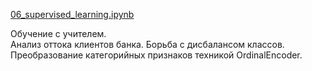 [6]: https://github.com/ponandrew100/y_praktikum/blob/master/06_supervised_learning/06_supervised_learning.ipynb  

[06_supervised_learning.ipynb][6]  

Обучение с учителем.  
Анализ оттока клиентов банка. Борьба с дисбалансом классов.  
Преобразование категорийных признаков техникой OrdinalEncoder.
